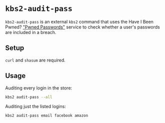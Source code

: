 `kbs2-audit-pass`
=================

`kbs2-audit-pass` is an external `kbs2` command that uses the
Have I Been Pwned? ["Pwned Passwords"](https://haveibeenpwned.com/API/v3#PwnedPasswords)
service to check whether a user's passwords are included in a breach.

## Setup

`curl` and `shasum` are required.

## Usage

Auditing every login in the store:

```bash
kbs2 audit-pass --all
```

Auditing just the listed logins:

```bash
kbs2 audit-pass email facebook amazon
```
